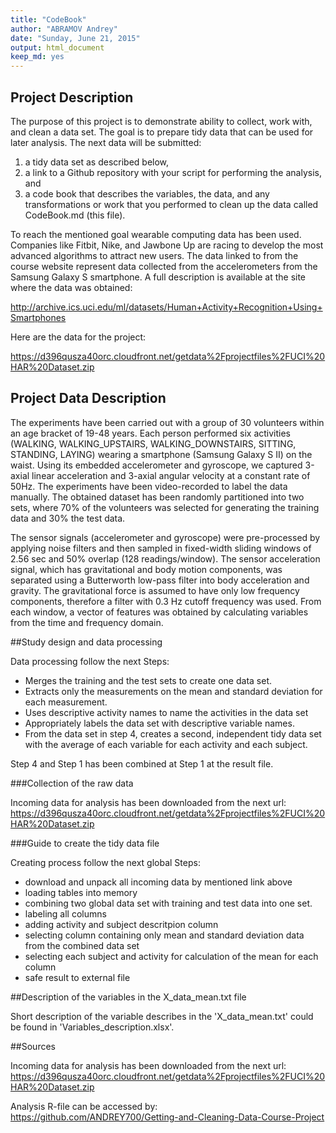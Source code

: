 ```yaml
---
title: "CodeBook"
author: "ABRAMOV Andrey"
date: "Sunday, June 21, 2015"
output: html_document
keep_md: yes
---
```



## Project Description

The purpose of this project is to demonstrate  ability to collect, work with, and clean a data set. The goal is to prepare tidy data that can be used for later analysis. The next data will be submitted: 
  1) a tidy data set as described below, 
  2) a link to a Github repository with your script for performing the analysis, and 
  3) a code book that describes the variables, the data, and any transformations or work that you performed to clean up the data called CodeBook.md (this file). 

To reach the mentioned goal wearable computing data has been used. Companies like Fitbit, Nike, and Jawbone Up are racing to develop the most advanced algorithms to attract new users. The data linked to from the course website represent data collected from the accelerometers from the Samsung Galaxy S smartphone. A full description is available at the site where the data was obtained: 

http://archive.ics.uci.edu/ml/datasets/Human+Activity+Recognition+Using+Smartphones 

Here are the data for the project: 

https://d396qusza40orc.cloudfront.net/getdata%2Fprojectfiles%2FUCI%20HAR%20Dataset.zip 

## Project Data Description

The experiments have been carried out with a group of 30 volunteers within an age bracket of 19-48 years. Each person performed six activities (WALKING, WALKING_UPSTAIRS, WALKING_DOWNSTAIRS, SITTING, STANDING, LAYING) wearing a smartphone (Samsung Galaxy S II) on the waist. Using its embedded accelerometer and gyroscope, we captured 3-axial linear acceleration and 3-axial angular velocity at a constant rate of 50Hz. The experiments have been video-recorded to label the data manually. The obtained dataset has been randomly partitioned into two sets, where 70% of the volunteers was selected for generating the training data and 30% the test data. 

The sensor signals (accelerometer and gyroscope) were pre-processed by applying noise filters and then sampled in fixed-width sliding windows of 2.56 sec and 50% overlap (128 readings/window). The sensor acceleration signal, which has gravitational and body motion components, was separated using a Butterworth low-pass filter into body acceleration and gravity. The gravitational force is assumed to have only low frequency components, therefore a filter with 0.3 Hz cutoff frequency was used. From each window, a vector of features was obtained by calculating variables from the time and frequency domain.
 

##Study design and data processing

Data processing follow the next Steps:

 - Merges the training and the test sets to create one data set.
 - Extracts only the measurements on the mean and standard deviation for each measurement. 
 - Uses descriptive activity names to name the activities in the data set
 - Appropriately labels the data set with descriptive variable names. 
 - From the data set in step 4, creates a second, independent tidy data set with the average of each variable for each activity and each subject.

Step 4 and Step 1 has been combined at Step 1 at the result file.

###Collection of the raw data

Incoming data for analysis has been downloaded from the next url:
https://d396qusza40orc.cloudfront.net/getdata%2Fprojectfiles%2FUCI%20HAR%20Dataset.zip 

###Guide to create the tidy data file

Creating process follow the next global Steps:

 - download and unpack  all incoming data by mentioned link above
 - loading tables into memory
 - combining two global data set with training and test data into one set. 
 - labeling all columns 
 - adding activity and subject descritpion column
 - selecting column containing only mean and standard deviation data from the combined data set
 - selecting each subject and activity for calculation of the mean for each column
 - safe result to external file


##Description of the variables in the X_data_mean.txt file


Short description of the variable describes in the 'X_data_mean.txt' could be found in 'Variables_description.xlsx'.


##Sources

Incoming data for analysis has been downloaded from the next url:
https://d396qusza40orc.cloudfront.net/getdata%2Fprojectfiles%2FUCI%20HAR%20Dataset.zip 

Analysis R-file can be accessed by:
https://github.com/ANDREY700/Getting-and-Cleaning-Data-Course-Project
